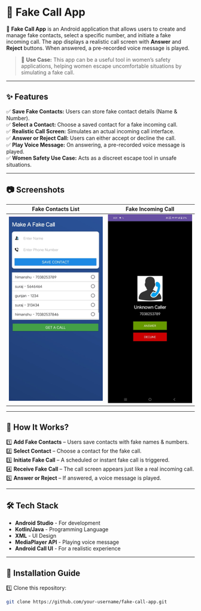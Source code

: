 # 📱 Fake Call App 

🚀 **Fake Call App** is an Android application that allows users to create and manage fake contacts, select a specific number, and initiate a fake incoming call. The app displays a realistic call screen with **Answer** and **Reject** buttons. When answered, a pre-recorded voice message is played.  

> 🎯 **Use Case:** This app can be a useful tool in women’s safety applications, helping women escape uncomfortable situations by simulating a fake call.

---

## ✨ Features

✅ **Save Fake Contacts:** Users can store fake contact details (Name & Number).  
✅ **Select a Contact:** Choose a saved contact for a fake incoming call.  
✅ **Realistic Call Screen:** Simulates an actual incoming call interface.  
✅ **Answer or Reject Call:** Users can either accept or decline the call.  
✅ **Play Voice Message:** On answering, a pre-recorded voice message is played.  
✅ **Women Safety Use Case:** Acts as a discreet escape tool in unsafe situations.  

---

## 📷 Screenshots

| Fake Contacts List | Fake Incoming Call | 
|-------------------|-------------------|
| ![Fake Contacts](assets/fake_contacts.jpg) | ![Fake Incoming Call](assets/fake_call.jpg) | 

---

## 📌 How It Works?

1️⃣ **Add Fake Contacts** – Users save contacts with fake names & numbers.  
2️⃣ **Select Contact** – Choose a contact for the fake call.  
3️⃣ **Initiate Fake Call** – A scheduled or instant fake call is triggered.  
4️⃣ **Receive Fake Call** – The call screen appears just like a real incoming call.  
5️⃣ **Answer or Reject** – If answered, a voice message is played.  

---

## 🛠 Tech Stack

- **Android Studio** - For development  
- **Kotlin/Java** - Programming Language  
- **XML** - UI Design  
- **MediaPlayer API** - Playing voice message  
- **Android Call UI** - For a realistic experience  

---

## 📲 Installation Guide

1️⃣ Clone this repository:
```bash
git clone https://github.com/your-username/fake-call-app.git
